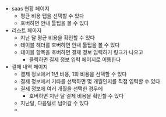 - saas 현황 페이지
	- 평균 비용 탭을 선택할 수 있다
	- 호버하면 안내 툴팁을 볼 수 있다
- 리스트 페이지
	- 지난 달 평균 비용을 확인할 수 있다
	- 테이블 헤더를 호버하면 안내 툴팁을 볼 수 있다
	- 테이블 항목을 호버하면 결제 정보 입력하기 링크가 나오고
		- 클릭하면 결제 정보 입력 페이지로 이동한다
- 결제 내역 페이지
	- 결제 정보에서 1년 비용, 1회 비용을 선택할 수 있다
	- 결제 정보에서 기타를 선택하면 몇 개월인지를 직접 입력할 수 있다
	- 결제 정보에 여러 개월을 선택한 경우에
		- 호버하면 지난 달 결제 비용을 확인할 수 있다
	- 지난달, 다음달로 넘어갈 수 있다
	-